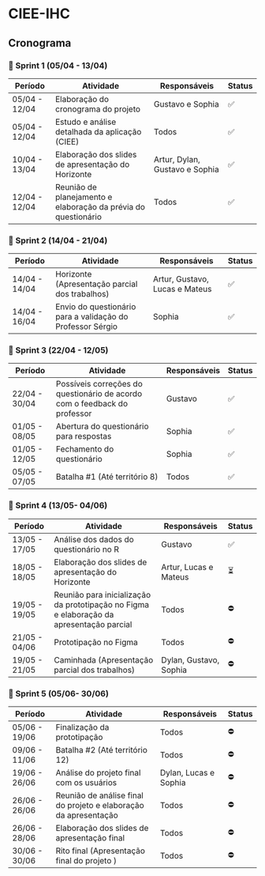 # CIEE-IHC
## Cronograma

### 🏁 Sprint 1 (05/04 - 13/04)
Período          | Atividade                                                                                        | Responsáveis              | Status       |
-----------------|--------------------------------------------------------------------------------------------------|---------------------------|--------------|
05/04 - 12/04    | Elaboração do cronograma do projeto                                                              | Gustavo e Sophia          | ✅    |
05/04 - 12/04    | Estudo e análise detalhada da aplicação (CIEE)                                                   | Todos                     | ✅    |
10/04 - 13/04    | Elaboração dos slides de apresentação do Horizonte                                               | Artur, Dylan, Gustavo e Sophia   | ✅    |
12/04 - 12/04    | Reunião de planejamento e elaboração da prévia do questionário                                   | Todos                     | ✅    |

### 🏁 Sprint 2 (14/04 - 21/04)
Período          | Atividade                                                                                        | Responsáveis              | Status       |
-----------------|--------------------------------------------------------------------------------------------------|---------------------------|--------------|
14/04 - 14/04    | Horizonte (Apresentação parcial dos trabalhos)                                                   | Artur, Gustavo, Lucas e Mateus | ✅    |
14/04 - 16/04    | Envio do questionário para a validação do Professor Sérgio                                       | Sophia                    | ✅   |

### 🏁 Sprint 3 (22/04 - 12/05)
Período          | Atividade                                                                                        | Responsáveis              | Status       |
-----------------|--------------------------------------------------------------------------------------------------|---------------------------|--------------|
22/04 - 30/04   | Possíveis correções do questionário de acordo com o feedback do professor                        | Gustavo                   | ✅   |
01/05 - 08/05    | Abertura do questionário para respostas                                                          | Sophia | ✅    |
01/05 - 12/05    | Fechamento do questionário                                                          | Sophia | ✅    |
05/05 - 07/05    | Batalha #1 (Até território 8)                                                                    | Todos | ✅     |

### 🏁 Sprint 4 (13/05- 04/06)
Período          | Atividade                                                                                        | Responsáveis              | Status       |
-----------------|--------------------------------------------------------------------------------------------------|---------------------------|--------------|
13/05 - 17/05    | Análise dos dados do questionário no R                                                           | Gustavo | ✅   |
18/05 - 18/05    | Elaboração dos slides de apresentação do Horizonte                                               | Artur, Lucas e Mateus     | ⏳    |
19/05 - 19/05    | Reunião para inicialização da prototipação no Figma e elaboração da apresentação parcial         | Todos                     | ⛔    |
21/05 - 04/06    | Prototipação no Figma                                                                            | Todos                     | ⛔    |
19/05 - 21/05    | Caminhada (Apresentação parcial dos trabalhos)                                                   | Dylan, Gustavo, Sophia   | ⛔    |

### 🏁 Sprint 5 (05/06- 30/06)
Período          | Atividade                                                                                        | Responsáveis              | Status       |
-----------------|--------------------------------------------------------------------------------------------------|---------------------------|--------------|
05/06 - 19/06    | Finalização da prototipação                                                                      | Todos                     | ⛔    |
09/06 - 11/06    | Batalha #2 (Até território 12)                                                                   | Todos                     | ⛔    |
19/06 - 26/06    | Análise do projeto final com os usuários                                                         | Dylan, Lucas e Sophia     | ⛔    |
26/06 - 26/06    | Reunião de análise final do projeto e elaboração da apresentação                                 | Todos                     | ⛔    |
26/06 - 28/06    | Elaboração dos slides de apresentação final                                                      | Todos    | ⛔    |
30/06 - 30/06    | Rito final (Apresentação final do projeto    )                                                   | Todos  | ⛔    |
